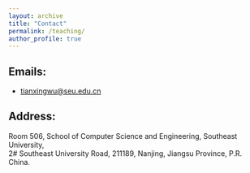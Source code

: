 ```yaml
---
layout: archive
title: "Contact"
permalink: /teaching/
author_profile: true
---
```


## Emails:
* tianxingwu@seu.edu.cn

## Address:
Room 506, School of Computer Science and Engineering, Southeast University, <br>
2# Southeast University Road, 211189, Nanjing, Jiangsu Province, P.R. China.